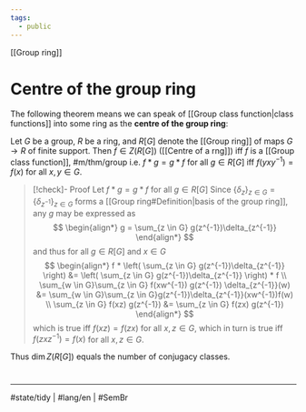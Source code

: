 ```yaml
---
tags:
  - public
---
```

[[Group ring]]
# Centre of the group ring

The following theorem means we can speak of [[Group class function|class functions]] into some ring as the **centre of the group ring**:

Let $G$ be a group, $R$ be a ring, and $R[G]$ denote the [[Group ring]] of maps $G \to R$ of finite support.
Then $f \in Z(R[G])$ ([[Centre of a rng]]) iff $f$ is a [[Group class function]], #m/thm/group
i.e. $f * g = g * f$ for all $g \in R[G]$ iff $f(yxy^{-1})=f(x)$ for all $x,y \in G$.

> [!check]- Proof
> Let $f * g = g  * f$ for all $g \in R[G]$
> Since $\{ \delta_{z} \}_{z \in G} = \{ \delta_{z^{-1}} \}_{z \in G}$ forms a [[Group ring#Definition|basis of the group ring]],
> any $g$ may be expressed as
> $$
> \begin{align*}
> g = \sum_{z \in G} g(z^{-1})\delta_{z^{-1}}
> \end{align*}
> $$
> and thus for all $g \in R[G]$ and $x \in G$
> $$
> \begin{align*}
> f * \left( \sum_{z \in G} g(z^{-1})\delta_{z^{-1}} \right) &= \left( \sum_{z \in G} g(z^{-1})\delta_{z^{-1}} \right)  * f \\
> \sum_{w \in G}\sum_{z \in G} f(xw^{-1}) g(z^{-1}) \delta_{z^{-1}}(w) &= \sum_{w \in G}\sum_{z \in G}g(z^{-1})\delta_{z^{-1}}(xw^{-1})f(w) \\
> \sum_{z \in G} f(xz) g(z^{-1}) &= \sum_{z \in G} f(zx) g(z^{-1})
> \end{align*}
> $$
> which is true iff $f(xz) = f(zx)$ for all $x,z \in G$,
> which in turn is true iff $f(zxz^{-1}) = f(x)$ for all $x,z \in G$.
> <span class="QED"/>

Thus $\dim Z(R[G])$ equals the number of conjugacy classes.

#
---
#state/tidy | #lang/en | #SemBr
